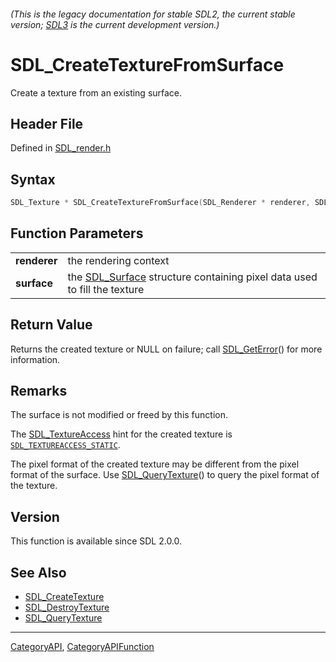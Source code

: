 ###### (This is the legacy documentation for stable SDL2, the current stable version; [SDL3](https://wiki.libsdl.org/SDL3/) is the current development version.)
# SDL_CreateTextureFromSurface

Create a texture from an existing surface.

## Header File

Defined in [SDL_render.h](https://github.com/libsdl-org/SDL/blob/SDL2/include/SDL_render.h)

## Syntax

```c
SDL_Texture * SDL_CreateTextureFromSurface(SDL_Renderer * renderer, SDL_Surface * surface);

```

## Function Parameters

|                  |                                                                                         |
| ---------------- | --------------------------------------------------------------------------------------- |
| **renderer**     | the rendering context                                                                   |
| **surface**      | the [SDL_Surface](SDL_Surface) structure containing pixel data used to fill the texture |

## Return Value

Returns the created texture or NULL on failure; call
[SDL_GetError](SDL_GetError)() for more information.

## Remarks

The surface is not modified or freed by this function.

The [SDL_TextureAccess](SDL_TextureAccess) hint for the created texture is
[`SDL_TEXTUREACCESS_STATIC`](SDL_TEXTUREACCESS_STATIC).

The pixel format of the created texture may be different from the pixel
format of the surface. Use [SDL_QueryTexture](SDL_QueryTexture)() to query
the pixel format of the texture.

## Version

This function is available since SDL 2.0.0.

## See Also

- [SDL_CreateTexture](SDL_CreateTexture)
- [SDL_DestroyTexture](SDL_DestroyTexture)
- [SDL_QueryTexture](SDL_QueryTexture)

----
[CategoryAPI](CategoryAPI), [CategoryAPIFunction](CategoryAPIFunction)

